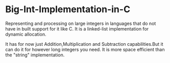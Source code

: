 # Big-Int-Implementation-in-C
Representing and processing on large integers in languages that do not have in built support for it like C. It is a linked-list implementation for dynamic allocation. 

It has for now just Addition,Multiplication and Subtraction capabilities.But it can do it for however long integers you need.
It is more space efficient than the "string" implementation.
